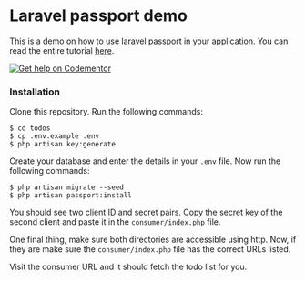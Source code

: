 # Laravel passport demo
This is a demo on how to use laravel passport in your application. You can read the entire tutorial [here](#).

[![Get help on Codementor](https://cdn.codementor.io/badges/get_help_github.svg)](https://www.codementor.io/neoighodaro?utm_source=github&utm_medium=button&utm_term=neoighodaro&utm_campaign=github)

### Installation
Clone this repository. Run the following commands:

```
$ cd todos
$ cp .env.example .env
$ php artisan key:generate
```

Create your database and enter the details in your `.env` file. Now run the following commands:

```
$ php artisan migrate --seed
$ php artisan passport:install
```

You should see two client ID and secret pairs. Copy the secret key of the second client and paste it in the `consumer/index.php` file.

One final thing, make sure both directories are accessible using http. Now, if they are make sure the `consumer/index.php` file has the correct URLs listed.

Visit the consumer URL and it should fetch the todo list for you.
